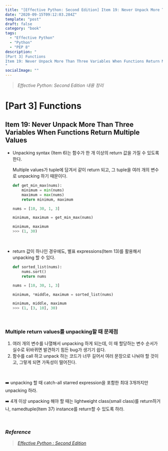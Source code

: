 ```yaml
---
title: "[Effective Python: Second Edition] Item 19: Never Unpack More Than Three Variables When Functions Return Multiple Values"
date: "2020-09-15T09:12:03.284Z"
template: "post"
draft: false
category: "book"
tags:
  - "Effective Python"
  - "Python"
  - "PEP 8"
description: "
[Part 3] Functions
Item 19: Never Unpack More Than Three Variables When Functions Return Multiple Values
"
socialImage: ""
---
```



> _Effective Python: Second Edition 내용 정리_

# [Part 3] Functions

## Item 19: Never Unpack More Than Three Variables When Functions Return Multiple Values

- Unpacking syntax (Item 6)는 함수가 한 개 이상의 return 값을 가질 수 있도록 한다.

    Multiple values가 tuple에 담겨서 같이 return 되고, 그 tuple을 여러 개의 변수로 unpacking 하기 때문이다.

    ```python
    def get_min_max(nums):
        minimum = min(nums)
        maximum = max(nums)
        return minimum, maximum

    nums = [10, 30, 1, 3]

    minimum, maximum = get_min_max(nums)

    minimum, maximum
    >>> (1, 30)
    ```

<br>

- return 값이 하나인 경우에도, 별표 expressions(Item 13)를 활용해서 unpacking 할 수 있다.

    ```python
    def sorted_list(nums):
        nums.sort()
        return nums

    nums = [10, 30, 1, 3]

    minimum, *middle, maximum = sorted_list(nums)

    minimum, middle, maximum
    >>> (1, [3, 10], 30)
    ```

<br>

### Multiple return values를 unpacking할 때 문제점

1. 여러 개의 변수를 나열해서 unpacking 하게 되는데, 이 때 할당하는 변수 순서가 실수로 뒤바뀌면 발견하기 힘든 bug가 생기기 쉽다.
2. 함수를 call 하고 unpack 하는 코드가 너무 길어서 여러 문장으로 나눠야 할 것이고, 그렇게 되면 가독성이 떨어진다.

<br>

:arrow_right: unpacking 할 때 catch-all starred expression을 포함한 최대 3개까지만 unpacking 하라.

:arrow_right: 4개 이상 unpacking 해야 할 때는 lightweight class(small class)를 return하거나, namedtuple(Item 37) instance를 return할 수 있도록 하라.

<br>

### _Reference_
> [_Effective Python : Second Edition_](https://effectivepython.com/)  
